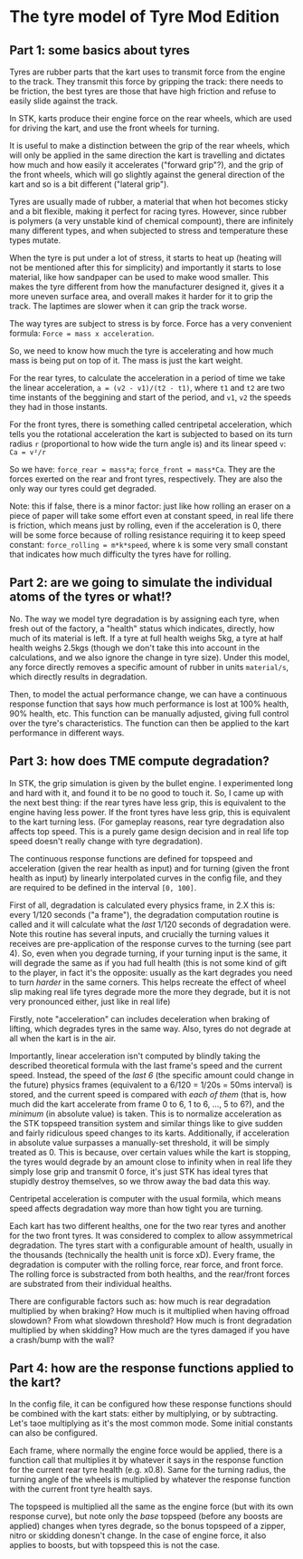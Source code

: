# The tyre model of Tyre Mod Edition
## Part 1: some basics about tyres
Tyres are rubber parts that the kart uses to transmit force from the engine to the track. They transmit this force by gripping the track: there needs to be friction, the best tyres are those that have high friction and refuse to easily slide against the track.

In STK, karts produce their engine force on the rear wheels, which are used for driving the kart, and use the front wheels for turning.

It is useful to make a distinction between the grip of the rear wheels, which will only be applied in the same direction the kart is travelling and dictates how much and how easily it accelerates ("forward grip"?), and the grip of the front wheels, which will go slightly against the general direction of the kart and so is a bit different ("lateral grip").

Tyres are usually made of rubber, a material that when hot becomes sticky and a bit flexible, making it perfect for racing tyres. However, since rubber is polymers (a very unstable kind of chemical compount), there are infinitely many different types, and when subjected to stress and temperature these types mutate.

When the tyre is put under a lot of stress, it starts to heat up (heating will not be mentioned after this for simplicity) and importantly it starts to lose material, like how sandpaper can be used to make wood smaller. This makes the tyre different from how the manufacturer designed it, gives it a more uneven surface area, and overall makes it harder for it to grip the track. The laptimes are slower when it can grip the track worse.

The way tyres are subject to stress is by force. Force has a very convenient formula: `Force = mass x acceleration`.

So, we need to know how much the tyre is accelerating and how much mass is being put on top of it. The mass is just the kart weight.

For the rear tyres, to calculate the acceleration in a period of time we take the linear acceleration, `a = (v2 - v1)/(t2 - t1)`, where `t1` and `t2` are two time instants of the beggining and start of the period, and `v1`, `v2` the speeds they had in those instants.

For the front tyres, there is something called centripetal acceleration, which tells you the rotational acceleration the kart is subjected to based on its turn radius `r` (proportional to how wide the turn angle is) and its linear speed `v`: `Ca = v²/r`

So we have: `force_rear = mass*a`; `force_front = mass*Ca`. They are the forces exerted on the rear and front tyres, respectively. They are also the only way our tyres could get degraded.

Note: this if false, there is a minor factor: just like how rolling an eraser on a piece of paper will take some effort even at constant speed, in real life there is friction, which means just by rolling, even if the acceleration is 0, there will be some force because of rolling resistance requiring it to keep speed constant: `force_rolling = m*k*speed`, where `k` is some very small constant that indicates how much difficulty the tyres have for rolling.

## Part 2: are we going to simulate the individual atoms of the tyres or what!?
No. The way we model tyre degradation is by assigning each tyre, when fresh out of the factory, a "health" status which indicates, directly, how much of its material is left. If a tyre at full health weighs 5kg, a tyre at half health weighs 2.5kgs (though we don't take this into account in the calculations, and we also ignore the change in tyre size). Under this model, any force directly removes a specific amount of rubber in units `material/s`, which directly results in degradation.

Then, to model the actual performance change, we can have a continuous response function that says how much performance is lost at 100% health, 90% health, etc. This function can be manually adjusted, giving full control over the tyre's characteristics. The function can then be applied to the kart performance in different ways.

## Part 3: how does TME compute degradation?

In STK, the grip simulation is given by the bullet engine. I experimented long and hard with it, and found it to be no good to touch it. So, I came up with the next best thing: if the rear tyres have less grip, this is equivalent to the engine having less power. If the front tyres have less grip, this is equivalent to the kart turning less. (For gameplay reasons, rear tyre degradation also affects top speed. This is a purely game design decision and in real life top speed doesn't really change with tyre degradation).

The continuous response functions are defined for topspeed and acceleration (given the rear health as input) and for turning (given the front health as input) by linearly interpolated curves in the config file, and they are required to be defined in the interval `[0, 100]`.

First of all, degradation is calculated every physics frame, in 2.X this is: every 1/120 seconds ("a frame"), the degradation computation routine is called and it will calculate what the *last* 1/120 seconds of degradation were. Note this routine has several inputs, and crucially the turning values it receives are pre-application of the response curves to the turning (see part 4). So, even when you degrade turning, if your turning input is the same, it will degrade the same as if you had full health (this is not some kind of gift to the player, in fact it's the opposite: usually as the kart degrades you need to turn *harder* in the same corners. This helps recreate the effect of wheel slip making real life tyres degrade more the more they degrade, but it is not very pronounced either, just like in real life)

Firstly, note "acceleration" can includes deceleration when braking of lifting, which degrades tyres in the same way. Also, tyres do not degrade at all when the kart is in the air.

Importantly, linear acceleration isn't computed by blindly taking the described theoretical formula with the last frame's speed and the current speed. Instead, the speed of the *last 6* (the specific amount could change in the future) physics frames (equivalent to a 6/120 = 1/20s = 50ms interval) is stored, and the current speed is compared with *each of them* (that is, how much did the kart accelerate from frame 0 to 6, 1 to 6, ...,  5 to 6?), and the *minimum*  (in absolute value)  is taken. This is to normalize acceleration as the STK topspeed transition system and similar things like to give sudden and fairly ridiculous speed changes to its karts. Additionally, if acceleration in absolute value surpasses a manually-set threshold, it will be simply treated as 0. This is because, over certain values while the kart is stopping, the tyres would degrade by an amount close to infinity when in real life they simply lose grip and transmit 0 force, it's just STK has ideal tyres that stupidly destroy themselves, so we throw away the bad data this way.

Centripetal acceleration is computer with the usual formila, which means speed affects degradation way more than how tight you are turning.

Each kart has two different healths, one for the two rear tyres and another for the two front tyres. It was considered to complex to allow assymmetrical degradation. The tyres start with a configurable amount of health, usually in the thousands (technically the health unit is force xD). Every frame, the degradation is computer with the rolling force, rear force, and front force. The rolling force is substracted from both healths, and the rear/front forces are substrated from their individual healths.

There are configurable factors such as: how much is rear degradation multiplied by when braking? How much is it multiplied when having offroad slowdown? From what slowdown threshold? How much is front degradation multiplied by when skidding? How much are the tyres damaged if you have a crash/bump with the wall?

## Part 4: how are the response functions applied to the kart?

In the config file, it can be configured how these response functions should be combined with the kart stats: either by multiplying, or by subtracting. Let's taoe multiplying as it's the most common mode. Some initial constants can also be configured.

Each frame, where normally the engine force would be applied, there is a function call that multiplies it by whatever it says in the response function for the current rear tyre health (e.g. x0.8). Same for the turning radius, the turning angle of the wheels is multiplied by whatever the response function with the current front tyre health says.

The topspeed is multiplied all the same as the engine force (but with its own response curve), but note only the *base* topspeed (before any boosts are applied) changes when tyres degrade, so the bonus topspeed of a zipper, nitro or skidding donesn't change. In the case of engine force, it also applies to boosts, but with topspeed this is not the case.
